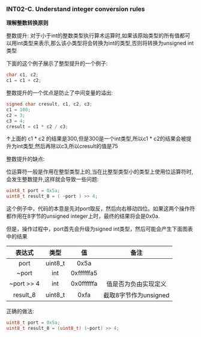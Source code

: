 ### INT02-C. Understand integer conversion rules

**理解整数转换原则**

整数提升:
对于小于int的整数类型执行算术运算时,如果该原始类型的所有值都可以用int类型来表示,那么该小类型将会转换为int的类型,否则将转换为unsigned
int 类型

下面的这个例子展示了整型提升的一个例子:

```C
char c1, c2;
c1 = c1 + c2;
```

整数提升的一个优点是防止了中间变量的溢出:

```C
signed char cresult, c1, c2, c3;
c1 = 100;
c2 = 3;
c3 = 4;
cresult = c1 * c2 / c3;
```

↑上面的 c1 * c2 的结果是300,但是300是一个int类型,所以c1 * c2的结果会被提升为int类型,然后再除以c3,所以cresult的值是75

整数提升的缺点:

位运算符一般是作用在整型类型上的,当在比整型类型小的类型上使用位运算符时,会发生整数提升,这样就会导致一些问题:

```C
uint8_t port = 0x5a;
uint8_t result_8 = ( ~port ) >> 4;
```

这个例子中，代码的本意是先对port取反，然后向右移动四位。如果这两个操作符都作用在8字节的unsigned
integer上时，最终的结果将会是0x0a.

但是，操作过程中，port首先会升级为signed int类型，然后可能会产生下面图表中的结果

| 表达式 | 类型 | 值 |       备注        |
|:---:|:---:|:---:|:---------------:|
|port|uint8_t|0x5a|                 |
|~port|int|0xffffffa5|                 |
|~port >> 4|int|0x0ffffffa|   值是否为负由实现定义    |
|result_8|uint8_t|0xfa| 截取8字节作为unsigned |

正确的做法:

```C
uint8_t port = 0x5a;
uint8_t result_8 = (uint8_t) (~port) >> 4;
```

